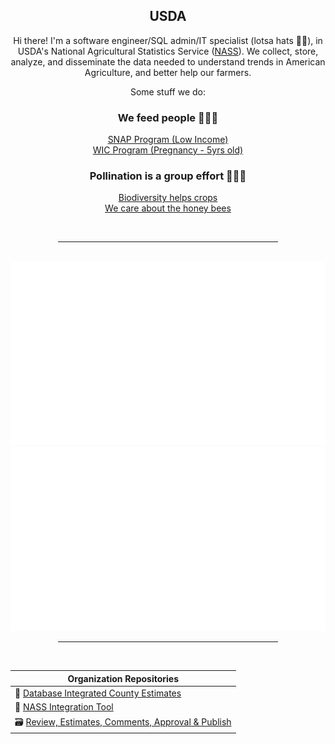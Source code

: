 <!-- Profile Thumbnail -->
<div align="center" width="100%"/>

## USDA

Hi there! I'm a software engineer/SQL admin/IT specialist (lotsa hats 🎩👒), in USDA's National Agricultural Statistics Service ([NASS](https://www.nass.usda.gov/)). We collect, store, analyze, and disseminate the data needed to understand trends in American Agriculture, and better help our farmers.

Some stuff we do:

### We feed people 🍊🌽🥕
[SNAP Program (Low Income)](https://www.fns.usda.gov/snap/supplemental-nutrition-assistance-program)  
[WIC Program (Pregnancy - 5yrs old)](https://www.fns.usda.gov/wic)  

### Pollination is a group effort 🐝🐞🦋
[Biodiversity helps crops](https://www.nrcs.usda.gov/getting-assistance/other-topics/organic/nrcs-assistance-for-organic-farmers/habitat-biodiversity)  
[We care about the honey bees](https://www.ars.usda.gov/oc/br/ccd/index/)  

<br>
<hr style="width:70%">
<br>
<!-- Metrics Github Stats -->
<a href="https://github.com/anuraghazra/github-readme-stats?tab=readme-ov-file#github-stats-card">
  <img src="https://github.com/MichaelHrishenko-USDA/github-stats/blob/master/generated/overview.svg#gh-dark-mode-only" alt="Metrics Stats"/>
</a>
<!-- Metrics Github Languages -->
<a href="https://github.com/anuraghazra/github-readme-stats?tab=readme-ov-file#top-languages-card">
  <img src="https://github.com/MichaelHrishenko-USDA/github-stats/blob/master/generated/languages.svg#gh-dark-mode-only" alt="Metrics Languages"/>
</a>

<br>
<hr style="width:70%">
<br>

| Organization Repositories                                                                                     |
| ------------------------------------------------------------------------------------------------------------- |
| 🎲 [Database Integrated County Estimates](https://github.com/USDA-REE-NASS/dice-form-application)            |
| 🔧 [NASS Integration Tool](https://github.com/USDA-REE-NASS/nass-integration-tool-web-application)           |
| 🗃️ [Review, Estimates, Comments, Approval & Publish](https://github.com/USDA-REE-NASS/recap-web-application)  |

</div>
<!--  ![Metrics](/github-metrics.svg) -->
